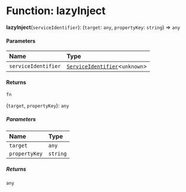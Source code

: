 # Function: lazyInject

**lazyInject**(`serviceIdentifier`): (`target`: `any`, `propertyKey`: `string`) => `any`

#### Parameters

| Name | Type |
| :------ | :------ |
| `serviceIdentifier` | [`ServiceIdentifier`](/en/auto-docs/free-layout-editor/types/interfaces.ServiceIdentifier.md)<`unknown`> |

#### Returns

`fn`

(`target`, `propertyKey`): `any`

##### Parameters

| Name | Type |
| :------ | :------ |
| `target` | `any` |
| `propertyKey` | `string` |

##### Returns

`any`

